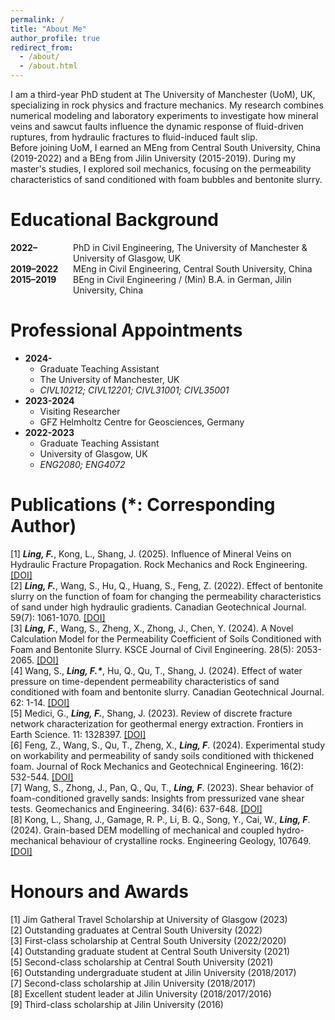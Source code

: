 ```yaml
---
permalink: /
title: "About Me"
author_profile: true
redirect_from: 
  - /about/
  - /about.html
---
```


I am a third-year PhD student at <a href="https://www.manchester.ac.uk/" style="text-decoration: none;" target="_blank">The University of Manchester (UoM)</a>, UK, specializing in rock physics and fracture mechanics. My research combines numerical modeling and laboratory experiments to investigate how mineral veins and sawcut faults influence the dynamic response of fluid-driven ruptures, from hydraulic fractures to fluid-induced fault slip.   
Before joining UoM, I earned an MEng from <a href="https://en.wikipedia.org/wiki/Central_South_University" style="text-decoration: none;" target="_blank">Central South University</a>, China (2019-2022) and a BEng from <a href="https://en.wikipedia.org/wiki/Jilin University" style="text-decoration: none;" target="_blank">Jilin University</a> (2015-2019). During my master's studies, I explored soil mechanics, focusing on the permeability characteristics of sand conditioned with foam bubbles and bentonite slurry.

Educational Background  
======
<div style="display: flex; align-items: baseline;">
  <div style="min-width: 100px; font-weight: bold;">2022–</div>
  <div>PhD in Civil Engineering, The University of Manchester & University of Glasgow, UK</div>
</div>
<div style="display: flex; align-items: baseline;">
  <div style="min-width: 100px; font-weight: bold;">2019–2022</div>
  <div>MEng in Civil Engineering, Central South University, China</div>
</div>
<div style="display: flex; align-items: baseline; margin-bottom: 20px;">
  <div style="min-width: 100px; font-weight: bold;">2015–2019</div>
  <div>BEng in Civil Engineering / (Min) B.A. in German, Jilin University, China</div>
</div>

Professional Appointments 
======
* **2024-**   
  * Graduate Teaching Assistant  
  * The University of Manchester, UK  
  * _CIVL10212; CIVL12201; CIVL31001; CIVL35001_  
* **2023-2024**       
  * Visiting Researcher  
  * GFZ Helmholtz Centre for Geosciences, Germany  
* **2022-2023**     
  * Graduate Teaching Assistant  
  * University of Glasgow, UK  
  * _ENG2080; ENG4072_   

Publications (*: Corresponding Author) 
======
[1]	___Ling, F.___, Kong, L., Shang, J. (2025). Influence of Mineral Veins on Hydraulic Fracture Propagation. Rock Mechanics and Rock Engineering. <a href="https://link.springer.com/article/10.1007/s00603-025-04402-1" target="_blank">[DOI]</a>     
[2]	___Ling, F.___, Wang, S., Hu, Q., Huang, S., Feng, Z. (2022). Effect of bentonite slurry on the function of foam for changing the permeability characteristics of sand under high hydraulic gradients. Canadian Geotechnical Journal. 59(7): 1061-1070. <a href="https://cdnsciencepub.com/doi/10.1139/cgj-2021-0196" target="_blank">[DOI]</a>          
[3]	___Ling, F.___, Wang, S., Zheng, X., Zhong, J., Chen, Y. (2024). A Novel Calculation Model for the Permeability Coefficient of Soils Conditioned with Foam and Bentonite Slurry. KSCE Journal of Civil Engineering. 28(5): 2053-2065. <a href="https://link.springer.com/article/10.1007/s12205-024-2017-0" target="_blank">[DOI]</a>    
[4]	Wang, S., ___Ling, F.*___, Hu, Q., Qu, T., Shang, J. (2024). Effect of water pressure on time-dependent permeability characteristics of sand conditioned with foam and bentonite slurry. Canadian Geotechnical Journal. 62: 1-14. <a href="https://cdnsciencepub.com/doi/10.1139/cgj-2023-0497" target="_blank">[DOI]</a>        
[5]	Medici, G., ___Ling, F.___, Shang, J. (2023). Review of discrete fracture network characterization for geothermal energy extraction. Frontiers in Earth Science. 11: 1328397. <a href="https://www.frontiersin.org/journals/earth-science/articles/10.3389/feart.2023.1328397/full" target="_blank">[DOI]</a>         
[6]	Feng, Z., Wang, S., Qu, T., Zheng, X., ___Ling, F___. (2024). Experimental study on workability and permeability of sandy soils conditioned with thickened foam. Journal of Rock Mechanics and Geotechnical Engineering. 16(2): 532-544. <a href="https://www.sciencedirect.com/science/article/pii/S1674775523002147" target="_blank">[DOI]</a>         
[7]	Wang, S., Zhong, J., Pan, Q., Qu, T., ___Ling, F___. (2023). Shear behavior of foam-conditioned gravelly sands: Insights from pressurized vane shear tests. Geomechanics and Engineering. 34(6): 637-648.  <a href="https://www.techno-press.org/content/?page=article&journal=gae&volume=34&num=6&ordernum=4" target="_blank">[DOI]</a>           
[8]	Kong, L., Shang, J., Gamage, R. P., Li, B. Q., Song, Y., Cai, W., ___Ling, F___. (2024). Grain-based DEM modelling of mechanical and coupled hydro-mechanical behaviour of crystalline rocks. Engineering Geology, 107649.   <a href="https://www.sciencedirect.com/science/article/pii/S0013795224002497" target="_blank">[DOI]</a>       

Honours and Awards   
======
[1]  Jim Gatheral Travel Scholarship at University of Glasgow (2023)     
[2]  Outstanding graduates at Central South University (2022)     
[3]  First-class scholarship at Central South University (2022/2020)  
[4]  Outstanding graduate student at Central South University (2021)     
[5]  Second-class scholarship at Central South University (2021)        
[6]  Outstanding undergraduate student at Jilin University (2018/2017)     
[7]  Second-class scholarship at Jilin University (2018/2017)     
[8]  Excellent student leader at Jilin University (2018/2017/2016)    
[9] Third-class scholarship at Jilin University (2016)    
